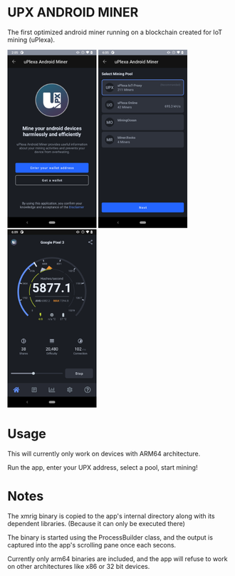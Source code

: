 # UPX ANDROID MINER

The first optimized android miner running on a blockchain created for IoT mining (uPlexa).

<img src="./screenshots/1.png" height="400" />
<img src="./screenshots/2.png" height="400" />
<img src="./screenshots/3.png" height="400" />

# Usage

This will currently only work on devices with ARM64 architecture.

Run the app, enter your UPX address, select a pool, start mining!

# Notes

The xmrig binary is copied to the app's internal directory along with its dependent libraries.
(Because it can only be executed there)

The binary is started using the ProcessBuilder class, and the output is captured
into the app's scrolling pane once each secons.

Currently only arm64 binaries are included, and the app will refuse to work on
other architectures like x86 or 32 bit devices.

